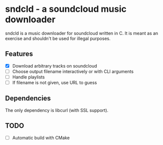 # sndcld - a soundcloud music downloader

sndcld is a music downloader for soundcloud written in C.
It is meant as an exercise and shouldn't be used for illegal purposes.

## Features
- [x] Download arbitrary tracks on soundcloud
- [ ] Choose output filename interactively or with CLI arguments
- [ ] Handle playlists
- [ ] If filename is not given, use URL to guess

## Dependencies
The only dependency is libcurl (with SSL support).

## TODO
- [ ] Automatic build with CMake
